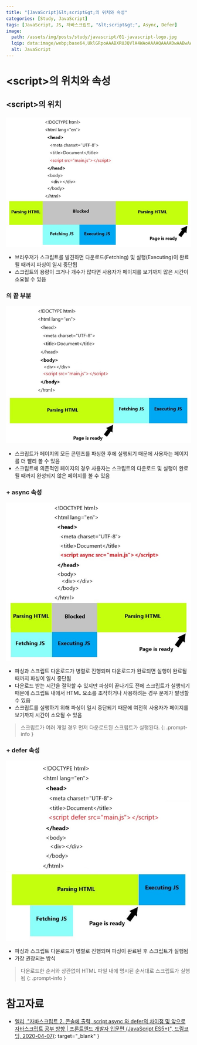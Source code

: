 ```yaml
---
title: "[JavaScript]&lt;script&gt;의 위치와 속성"
categories: [Study, JavaScript]
tags: [JavaScript, JS, 자바스크립트, "&lt;script&gt;", Async, Defer]
image:
  path: /assets/img/posts/study/javascript/01-javascript-logo.jpg
  lqip: data:image/webp;base64,UklGRpoAAABXRUJQVlA4WAoAAAAQAAAADwAABwAAQUxQSDIAAAARL0AmbZurmr57yyIiqE8oiG0bejIYEQTgqiDA9vqnsUSI6H+oAERp2HZ65qP/VIAWAFZQOCBCAAAA8AEAnQEqEAAIAAVAfCWkAALp8sF8rgRgAP7o9FDvMCkMde9PK7euH5M1m6VWoDXf2FkP3BqV0ZYbO6NA/VFIAAAA
  alt: JavaScript
---
```


# &lt;script&gt;의 위치와 속성

## &lt;script&gt;의 위치

### <head>

![01-script-in-head](/assets/img/posts/study/javascript/script-tag-position-and-attributes/01-script-in-head.jpg)

- 브라우저가 스크립트를 발견하면 다운로드(Fetching) 및 실행(Executing)이 완료될 때까지 파싱이 일시 중단됩
- 스크립트의 용량이 크거나 개수가 많다면 사용자가 페이지를 보기까지 많은 시간이 소요될 수 있음

### <body>의 끝 부분

![01-script-in-body](/assets/img/posts/study/javascript/script-tag-position-and-attributes/02-script-in-body.jpg)

- 스크립트가 페이지의 모든 콘텐츠를 파싱한 후에 실행되기 때문에 사용자는 페이지를 더 빨리 볼 수 있음
- 스크립트에 의존적인 페이지의 경우 사용자는 스크립트의 다운로드 및 실행이 완료될 때까지 완성되지 않은 페이지를 볼 수 있음

### <head> + async 속성

![03-script-with-async-in-head](/assets/img/posts/study/javascript/script-tag-position-and-attributes/03-script-with-async-in-head.jpg)

- 파싱과 스크립트 다운로드가 병렬로 진행되며 다운로드가 완료되면 실행이 완료될 때까지 파싱이 일시 중단됨
- 다운로드 받는 시간을 절약할 수 있지만 파싱이 끝나기도 전에 스크립트가 실행되기 때문에 스크립트 내에서 HTML 요소를 조작하거나 사용하려는 경우 문제가 발생할 수 있음
- 스크립트를 실행하기 위해 파싱이 일시 중단되기 때문에 여전히 사용자가 페이지를 보기까지 시간이 소요될 수 있음

> 스크립트가 여러 개일 경우 먼저 다운로드된 스크립트가 실행된다.
{: .prompt-info }

### <head> + defer 속성

![04-script-with-defer-in-head](/assets/img/posts/study/javascript/script-tag-position-and-attributes/04-script-with-defer-in-head.jpg)

- 파싱과 스크립트 다운로드가 병렬로 진행되며 파싱이 완료된 후 스크립트가 실행됨
- 가장 권장되는 방식

> 다운로드한 순서와 상관없이 HTML 파일 내에 명시된 순서대로 스크립트가 실행됨
{: .prompt-info }

# 참고자료

- [엘리, "자바스크립트 2. 콘솔에 출력, script async 와 defer의 차이점 및 앞으로 자바스크립트 공부 방향 \| 프론트엔드 개발자 입문편 (JavaScript ES5+)", 드림코딩, 2020-04-07](https://www.youtube.com/watch?v=tJieVCgGzhs&list=PLv2d7VI9OotTVOL4QmPfvJWPJvkmv6h-2&index=2){: target="_blank" }